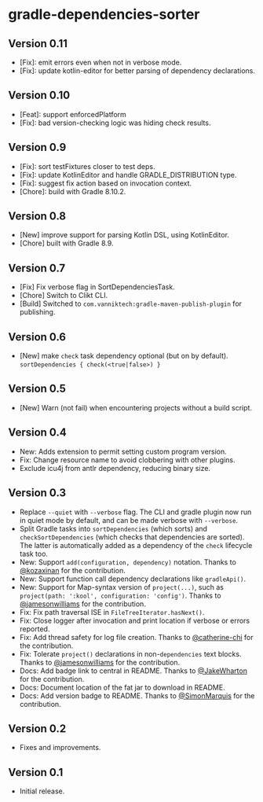 # gradle-dependencies-sorter

## Version 0.11
* [Fix]: emit errors even when not in verbose mode.
* [Fix]: update kotlin-editor for better parsing of dependency declarations.

## Version 0.10
* [Feat]: support enforcedPlatform
* [Fix]: bad version-checking logic was hiding check results.

## Version 0.9
* [Fix]: sort testFixtures closer to test deps.
* [Fix]: update KotlinEditor and handle GRADLE_DISTRIBUTION type.
* [Fix]: suggest fix action based on invocation context.
* [Chore]: build with Gradle 8.10.2.

## Version 0.8
* [New] improve support for parsing Kotlin DSL, using KotlinEditor.
* [Chore] built with Gradle 8.9.

## Version 0.7
* [Fix] Fix verbose flag in SortDependenciesTask.
* [Chore] Switch to Clikt CLI.
* [Build] Switched to `com.vanniktech:gradle-maven-publish-plugin` for publishing.

## Version 0.6
* [New] make `check` task dependency optional (but on by default).
  ```sortDependencies { check(<true|false>) }```

## Version 0.5
* [New] Warn (not fail) when encountering projects without a build script.

## Version 0.4
* New: Adds extension to permit setting custom program version.
* Fix: Change resource name to avoid clobbering with other plugins.
* Exclude icu4j from antlr dependency, reducing binary size.

## Version 0.3
* Replace `--quiet` with `--verbose` flag. The CLI and gradle plugin now run in quiet mode by default, and can be made verbose with `--verbose`.
* Split Gradle tasks into `sortDependencies` (which sorts) and `checkSortDependencies` (which checks that dependencies are sorted). The latter is automatically added as a dependency of the `check` lifecycle task too.
* New: Support `add(configuration, dependency)` notation. Thanks to [@kozaxinan](https://github.com/kozaxinan) for the contribution.
* New: Support function call dependency declarations like `gradleApi()`.
* New: Support for Map-syntax version of `project(...)`, such as `project(path: ':kool', configuration: 'config')`. Thanks to [@jamesonwilliams](https://github.com/jamesonwilliams) for the contribution.
* Fix: Fix path traversal ISE in `FileTreeIterator.hasNext()`.
* Fix: Close logger after invocation and print location if verbose or errors reported.
* Fix: Add thread safety for log file creation. Thanks to [@catherine-chi](https://github.com/catherine-chi) for the contribution.
* Fix: Tolerate `project()` declarations in non-`dependencies` text blocks. Thanks to [@jamesonwilliams](https://github.com/jamesonwilliams) for the contribution.
* Docs: Add badge link to central in README. Thanks to [@JakeWharton](https://github.com/JakeWharton) for the contribution.
* Docs: Document location of the fat jar to download in README.
* Docs: Add version badge to README. Thanks to [@SimonMarquis](https://github.com/SimonMarquis) for the contribution.

## Version 0.2
* Fixes and improvements.

## Version 0.1
* Initial release.
